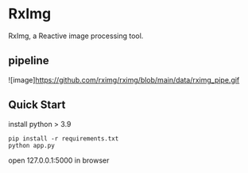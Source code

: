 # RxImg

RxImg, a Reactive image processing tool. 

## pipeline
![image]https://github.com/rximg/rximg/blob/main/data/rximg_pipe.gif

## Quick Start
install python > 3.9
```
pip install -r requirements.txt
python app.py
```
open 127.0.0.1:5000 in browser